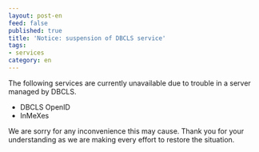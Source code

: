 ```yaml
---
layout: post-en
feed: false
published: true
title: 'Notice: suspension of DBCLS service'
tags:
- services
category: en
---
```

The following services are currently unavailable due to trouble in a server managed by DBCLS.
 - DBCLS OpenID
 - InMeXes
   
We are sorry for any inconvenience this may cause. Thank you for your understanding as we are making every effort to restore the situation.
